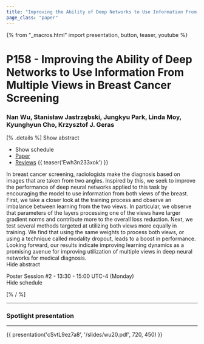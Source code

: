 ```yaml
---
title: "Improving the Ability of Deep Networks to Use Information From Multiple Views in Breast Cancer Screening"
page_class: "paper"
---
```


{% from "_macros.html" import presentation, button, teaser, youtube %}

# P158 - Improving the Ability of Deep Networks to Use Information From Multiple Views in Breast Cancer Screening

### Nan Wu, Stanisław Jastrzębski, Jungkyu Park, Linda Moy, Kyunghyun Cho, Krzysztof J. Geras

[% .details %]
<a class="toggle_visibility" data-selector=".abstract" data-level="3">Show abstract</a>
- <a class="toggle_visibility" data-selector=".schedule" data-level="3">Show schedule</a>
- <a href="https://openreview.net/pdf?id=aD86B9pZ6u">Paper</a>
- <a href="https://openreview.net/forum?id=aD86B9pZ6u">Reviews</a>
{{ teaser('Ewh3n233xok') }}

<p>
    <span class="abstract">
        In breast cancer screening, radiologists make the diagnosis based on images that are taken from two angles. Inspired by this, we seek to improve the performance of deep neural networks applied to this task by encouraging the model to use information from both views of the breast. First, we take a closer look at the training process and observe an imbalance between learning from the two views. In particular, we observe that parameters of the layers processing one of the views have larger gradient norms and contribute more to the overall loss reduction. Next, we test several methods targeted at utilizing both views more equally in training. We find that using the same weights to process both views, or using a technique called modality dropout, leads to a boost in performance. Looking forward, our results indicate improving learning dynamics as a promising avenue for improving utilization of multiple views in deep neural networks for medical diagnosis.
        <br>
        <span class="actions"><a class="toggle_visibility" data-level="2">Hide abstract</a></span>
    </span>
</p>

<p>
    <span class="schedule">
        Poster Session #2  - 13:30 - 15:00 UTC-4 (Monday)
        <br>
        <span class="actions"><a class="toggle_visibility" data-level="2">Hide schedule</a></span>
    </span>
</p>

<!-- {{ button("Access paper channel", "https://chat.midl.io/channel/p158") }} -->
[% / %]

---

### Spotlight presentation

---

{{ presentation('cSvtL9ez7a8', '/slides/wu20.pdf', 720, 450) }}